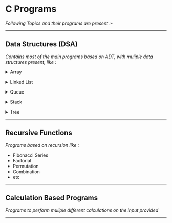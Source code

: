 # C Programs

*Following Topics and their programs are present :-*

- - - -

## Data Structures (DSA)

*Contains most of the main programs based on ADT, with muliple data structures present, like :*

<p>
<details>
<summary>Array</summary><br/>
<ul>
<li>Removal of Duplicate
<li>Finding All Address
<li>All Arithmetic Functions on elements
<li>etc.
</ul>
</details>
</p>


<p>
<details>
<summary>Linked List</summary><br/>
<ul>
<li>Singly Linked List
<li>Doubly Linked List
<li>Circular Linked List
<li>Array to Singly and Doubly Linked Lists
<li>etc.
</ul>
</details>
</p>


<p>
<details>
<summary>Queue</summary><br/>
<ul>
<li>Queue Using Array, Linked List and struct
<li>Cicular Queue using Array, Linked List
<li>etc.
</ul>
</details>
</p>

<p>
<details>
<summary>Stack</summary><br/>
<ul>
<li>Stack using Array
<li>Stack using Array and Linked List or struct
<li>etc.
</ul>
</details>
</p>

<p>
<details>
<summary>Tree</summary><br/>
<ul>
<li>Binary Tree
<li>etc.
</ul>
</details>
</p>

- - - - 

## Recursive Functions

*Programs based on recursion like :*

* Fibonacci Series
* Factorial
* Permutation
* Combination
* etc

- - - -

## Calculation Based Programs

*Programs to perform muliple different calculations on the input provided*

- - - -
